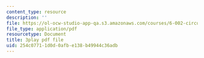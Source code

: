 ```yaml
---
content_type: resource
description: ''
file: https://ol-ocw-studio-app-qa.s3.amazonaws.com/courses/6-002-circuits-and-electronics-spring-2007/254c07711d0d0afbe138b49944c36adb_Km9YIdkc2Oo.pdf
file_type: application/pdf
resourcetype: Document
title: 3play pdf file
uid: 254c0771-1d0d-0afb-e138-b49944c36adb
---
```

